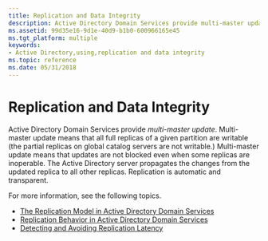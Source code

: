 ```yaml
---
title: Replication and Data Integrity
description: Active Directory Domain Services provide multi-master update.
ms.assetid: 99d35e16-9d1e-40d9-b1b0-600966165e45
ms.tgt_platform: multiple
keywords:
- Active Directory,using,replication and data integrity
ms.topic: reference
ms.date: 05/31/2018
---
```


# Replication and Data Integrity

Active Directory Domain Services provide *multi-master update*. Multi-master update means that all full replicas of a given partition are writable (the partial replicas on global catalog servers are not writable.) Multi-master update means that updates are not blocked even when some replicas are inoperable. The Active Directory server propagates the changes from the updated replica to all other replicas. Replication is automatic and transparent.

For more information, see the following topics.

-   [The Replication Model in Active Directory Domain Services](replication-model-in-active-directory-domain-services.md)
-   [Replication Behavior in Active Directory Domain Services](replication-behavior-in-active-directory-domain-services.md)
-   [Detecting and Avoiding Replication Latency](detecting-and-avoiding-replication-latency.md)

 

 




